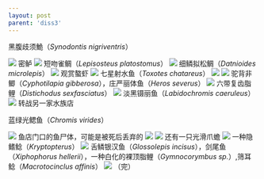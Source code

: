 ```yaml
---
layout: post
parent: 'diss3'
---
```

黑腹歧须鮠（<i>Synodontis nigriventris</i>）

<img class='disc' src='https://i.postimg.cc/PrPGZx2J/48.jpg'>
密鲈

<img class='disc' src='https://i.postimg.cc/8P32bS0H/49.jpg'>
短吻雀鲷（<i>Lepisosteus platostomus</i>）

<img class='disc' src='https://i.postimg.cc/RZHjsYrz/50.jpg'>
细鳞拟松鲷（<i>Datnioides microlepis</i>）

<img class='disc' src='https://i.postimg.cc/zfw45RXt/52.jpg'>
观赏螯虾

<img class='disc' src='https://i.postimg.cc/gJN5LFh3/53.jpg'>
七星射水鱼（<i>Toxotes chatareus</i>）

<img class='disc' src='https://i.postimg.cc/MTWNGKnW/54.jpg'>
<img class='disc' src='https://i.postimg.cc/90kn1dJM/55.jpg'>
驼背非鲫（<i>Cyphotilapia gibberosa</i>），庄严丽体鱼（<i>Heros severus</i>）

<img class='disc' src='https://i.postimg.cc/SRRPWTL3/56.jpg'>
六带复齿脂鲤（<i>Distichodus sexfasciatus</i>）

<img class='disc' src='https://i.postimg.cc/8kX91GNS/57.jpg'>
淡黑镊丽鱼（<i>Labidochromis caeruleus</i>）

<img class='disc' src='https://i.postimg.cc/RVjYHTWp/59.jpg'>
转战另一家水族店

蓝绿光鳃鱼（<i>Chromis virides</i>）

<img class='disc' src='https://i.postimg.cc/zGKcSRWz/60.jpg'>
鱼店门口的鱼尸体，可能是被死后丢弃的

<img class='disc' src='https://i.postimg.cc/nLxwdcYv/61.jpg'>
<img class='disc' src='https://i.postimg.cc/G277hP0Q/62.jpg'>
还有一只光滑爪蟾

<img class='disc' src='https://i.postimg.cc/FRsC4W6z/63.jpg'>
一种隐鳍鲶（<i>Kryptopterus</i>）

<img class='disc' src='https://i.postimg.cc/R0Tp25X2/64.jpg'>
舌鳞银汉鱼（<i>Glossolepis incisus</i>），剑尾鱼（<i>Xiphophorus hellerii</i>），一种白化的裸顶脂鲤（<i>Gymnocorymbus sp.</i>）,筛耳鲶（<i>Macrotocinclus affinis</i>）

<img class='disc' src='https://i.postimg.cc/T1KkyyfX/65.jpg'>
（完）
